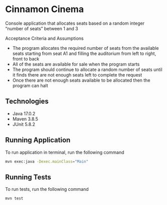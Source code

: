 # Cinnamon Cinema

Console application that allocates seats based on a random integer “number of seats” between 1 and 3

Acceptance Criteria and Assumptions
- The program allocates the required number of seats from the available seats starting from seat A1 and filling the auditorium from
left to right, front to back
- All of the seats are available for sale when the program starts
- The program should continue to allocate a random number of seats until it finds there are not enough seats left to complete the request
- Once there are not enough seats available to be allocated then the program can halt

## Technologies
- Java 17.0.2
- Maven 3.8.5
- JUnit 5.8.2

## Running Application

To run application in terminal, run the following command

```bash
mvn exec:java -Dexec.mainClass="Main"
```
## Running Tests

To run tests, run the following command

```bash
mvn test
```
